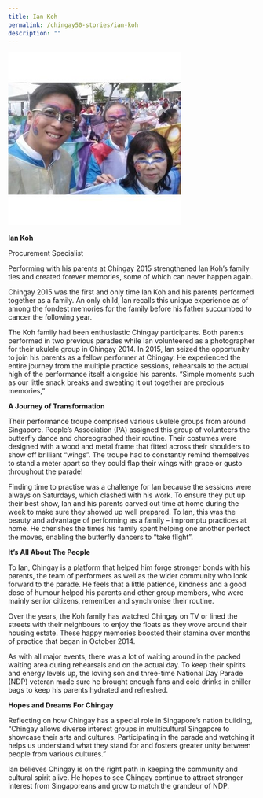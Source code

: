```yaml
---
title: Ian Koh
permalink: /chingay50-stories/ian-koh
description: ""
---
```

![](/images/Chingay50%20Stories/ian-koh-50storiesimage.jpg)

**Ian Koh**

Procurement Specialist

Performing with his parents at Chingay 2015 strengthened Ian Koh’s family ties and created forever memories, some of which can never happen again.

Chingay 2015 was the first and only time Ian Koh and his parents performed together as a family. An only child, Ian recalls this unique experience as of among the fondest memories for the family before his father succumbed to cancer the following year.

The Koh family had been enthusiastic Chingay participants. Both parents performed in two previous parades while Ian volunteered as a photographer for their ukulele group in Chingay 2014. In 2015, Ian seized the opportunity to join his parents as a fellow performer at Chingay. He experienced the entire journey from the multiple practice sessions, rehearsals to the actual high of the performance itself alongside his parents. “Simple moments such as our little snack breaks and sweating it out together are precious memories,”

**A Journey of Transformation**

Their performance troupe comprised various ukulele groups from around Singapore. People’s Association (PA) assigned this group of volunteers the butterfly dance and choreographed their routine. Their costumes were designed with a wood and metal frame that fitted across their shoulders to show off brilliant “wings”. The troupe had to constantly remind themselves to stand a meter apart so they could flap their wings with grace or gusto throughout the parade!

Finding time to practise was a challenge for Ian because the sessions were always on Saturdays, which clashed with his work. To ensure they put up their best show, Ian and his parents carved out time at home during the week to make sure they showed up well prepared. To Ian, this was the beauty and advantage of performing as a family – impromptu practices at home. He cherishes the times his family spent helping one another perfect the moves, enabling the butterfly dancers to “take flight”.

**It’s All About The People**

To Ian, Chingay is a platform that helped him forge stronger bonds with his parents, the team of performers as well as the wider community who look forward to the parade. He feels that a little patience, kindness and a good dose of humour helped his parents and other group members, who were mainly senior citizens, remember and synchronise their routine.

Over the years, the Koh family has watched Chingay on TV or lined the streets with their neighbours to enjoy the floats as they wove around their housing estate. These happy memories boosted their stamina over months of practice that began in October 2014.

As with all major events, there was a lot of waiting around in the packed waiting area during rehearsals and on the actual day. To keep their spirits and energy levels up, the loving son and three-time National Day Parade (NDP) veteran made sure he brought enough fans and cold drinks in chiller bags to keep his parents hydrated and refreshed.

**Hopes and Dreams For Chingay**

Reflecting on how Chingay has a special role in Singapore’s nation building, “Chingay allows diverse interest groups in multicultural Singapore to showcase their arts and cultures. Participating in the parade and watching it helps us understand what they stand for and fosters greater unity between people from various cultures.”

Ian believes Chingay is on the right path in keeping the community and cultural spirit alive. He hopes to see Chingay continue to attract stronger interest from Singaporeans and grow to match the grandeur of NDP.